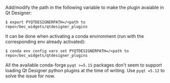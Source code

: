 Add/modify the path in the following variable to make the plugin avaiable in Qt Designer:
```
$ export PYQTDESIGNERPATH=/<path to repo>/bec_widgets/qtdesigner_plugins
```

It can be done when activating a conda environment (run with the corresponding env already activated):
```
$ conda env config vars set PYQTDESIGNERPATH=/<path to repo>/bec_widgets/qtdesigner_plugins
```

All the available conda-forge `pyqt >=5.15` packages don't seem to support loading Qt Designer
python plugins at the time of writing. Use `pyqt =5.12` to solve the issue for now.
